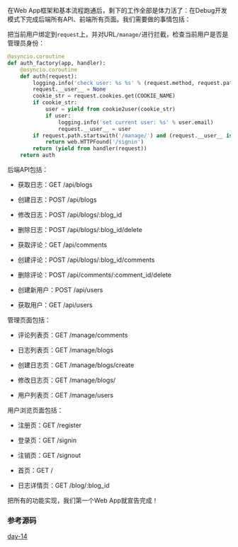 在Web App框架和基本流程跑通后，剩下的工作全部是体力活了：在Debug开发模式下完成后端所有API、前端所有页面。我们需要做的事情包括：

把当前用户绑定到`request`上，并对URL`/manage/`进行拦截，检查当前用户是否是管理员身份：

```python
@asyncio.coroutine
def auth_factory(app, handler):
    @asyncio.coroutine
    def auth(request):
        logging.info('check user: %s %s' % (request.method, request.path))
        request.__user__ = None
        cookie_str = request.cookies.get(COOKIE_NAME)
        if cookie_str:
            user = yield from cookie2user(cookie_str)
            if user:
                logging.info('set current user: %s' % user.email)
                request.__user__ = user
        if request.path.startswith('/manage/') and (request.__user__ is None or not request.__user__.admin):
            return web.HTTPFound('/signin')
        return (yield from handler(request))
    return auth
```

后端API包括：

  * 获取日志：GET /api/blogs

  * 创建日志：POST /api/blogs

  * 修改日志：POST /api/blogs/:blog_id

  * 删除日志：POST /api/blogs/:blog_id/delete

  * 获取评论：GET /api/comments

  * 创建评论：POST /api/blogs/:blog_id/comments

  * 删除评论：POST /api/comments/:comment_id/delete

  * 创建新用户：POST /api/users

  * 获取用户：GET /api/users

管理页面包括：

  * 评论列表页：GET /manage/comments

  * 日志列表页：GET /manage/blogs

  * 创建日志页：GET /manage/blogs/create

  * 修改日志页：GET /manage/blogs/

  * 用户列表页：GET /manage/users

用户浏览页面包括：

  * 注册页：GET /register

  * 登录页：GET /signin

  * 注销页：GET /signout

  * 首页：GET /

  * 日志详情页：GET /blog/:blog_id

把所有的功能实现，我们第一个Web App就宣告完成！

### 参考源码

[day-14](https://github.com/michaelliao/awesome-python3-webapp/tree/day-14)
